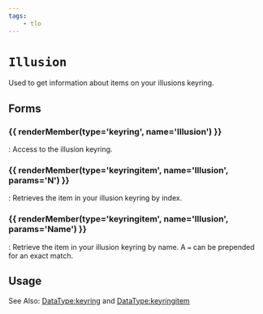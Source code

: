 ```yaml
---
tags:
    - tlo
---
```

# `Illusion`

<!--tlo-desc-start-->
Used to get information about items on your illusions keyring.
<!--tlo-desc-end-->
## Forms
<!--tlo-forms-start-->
### {{ renderMember(type='keyring', name='Illusion') }}

:   Access to the illusion keyring.

### {{ renderMember(type='keyringitem', name='Illusion', params='N') }}

:   Retrieves the item in your illusion keyring by index.

### {{ renderMember(type='keyringitem', name='Illusion', params='Name') }}

:   Retrieve the item in your illusion keyring by name. A `=` can be prepended for an exact match.
<!--tlo-forms-end-->

## Usage

See Also: [DataType:keyring](../data-types/datatype-keyring.md) and [DataType:keyringitem](../data-types/datatype-keyring.md)
<!--tlo-linkrefs-start-->
[keyring]: ../data-types/datatype-keyring.md
[keyringitem]: ../data-types/datatype-keyringitem.md
<!--tlo-linkrefs-end-->
